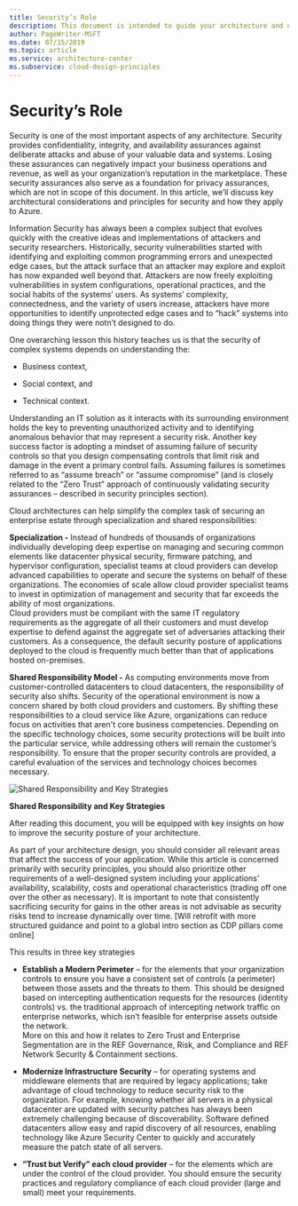```yaml
---
title: Security’s Role
description: This document is intended to guide your architecture and design processes for both the use of Azure as well as individual workloads.
author: PageWriter-MSFT
ms.date: 07/15/2019
ms.topic: article
ms.service: architecture-center
ms.subservice: cloud-design-principles
---
```


# Security’s Role

Security is one of the most important aspects of any architecture. Security
provides confidentiality, integrity, and availability assurances against
deliberate attacks and abuse of your valuable data and systems. Losing these
assurances can negatively impact your business operations and revenue, as well
as your organization’s reputation in the marketplace. These security assurances
also serve as a foundation for privacy assurances, which are not in scope of
this document. In this article, we’ll discuss key architectural considerations
and principles for security and how they apply to Azure.

Information Security has always been a complex subject that evolves quickly with
the creative ideas and implementations of attackers and security researchers.
Historically, security vulnerabilities started with identifying and exploiting
common programming errors and unexpected edge cases, but the attack surface that
an attacker may explore and exploit has now expanded well beyond that. Attackers
are now freely exploiting vulnerabilities in system configurations, operational
practices, and the social habits of the systems’ users. As systems’ complexity,
connectedness, and the variety of users increase, attackers have more
opportunities to identify unprotected edge cases and to “hack” systems into
doing things they were notn’t designed to do.

One overarching lesson this history teaches us is that the security of complex
systems depends on understanding the:

-   Business context,

-   Social context, and

-   Technical context.

Understanding an IT solution as it interacts with its surrounding environment
holds the key to preventing unauthorized activity and to identifying anomalous
behavior that may represent a security risk. Another key success factor is
adopting a mindset of assuming failure of security controls so that you design
compensating controls that limit risk and damage in the event a primary control
fails. Assuming failures is sometimes referred to as “assume breach” or “assume
compromise” (and is closely related to the “Zero Trust” approach of continuously
validating security assurances – described in security principles section).

Cloud architectures can help simplify the complex task of securing an enterprise
estate through specialization and shared responsibilities:

**Specialization -** Instead of hundreds of thousands of organizations
individually developing deep expertise on managing and securing common
elements like datacenter physical security, firmware patching, and
hypervisor configuration, specialist teams at cloud providers can develop
advanced capabilities to operate and secure the systems on behalf of these
organizations. The economies of scale allow cloud provider specialist teams
to invest in optimization of management and security that far exceeds the
ability of most organizations.  
Cloud providers must be compliant with the same IT regulatory requirements
as the aggregate of all their customers and must develop expertise to defend
against the aggregate set of adversaries attacking their customers. As a
consequence, the default security posture of applications deployed to the
cloud is frequently much better than that of applications hosted
on-premises.

**Shared Responsibility Model -** As computing environments move from
customer-controlled datacenters to cloud datacenters, the responsibility of
security also shifts. Security of the operational environment is now a
concern shared by both cloud providers and customers. By shifting these
responsibilities to a cloud service like Azure, organizations can reduce
focus on activities that aren't core business competencies. Depending on the
specific technology choices, some security protections will be built into
the particular service, while addressing others will remain the customer’s
responsibility. To ensure that the proper security controls are provided, a
careful evaluation of the services and technology choices becomes necessary.

![Shared Responsibility and Key Strategies](\_images\shared-resp.png)

**Shared Responsibility and Key Strategies**

After reading this document, you will be equipped with key insights on how to
improve the security posture of your architecture.

As part of your architecture design, you should consider all relevant areas that
affect the success of your application. While this article is concerned
primarily with security principles, you should also prioritize other
requirements of a well-designed system including your applications’
availability, scalability, costs and operational characteristics (trading off
one over the other as necessary). It is important to note that consistently
sacrificing security for gains in the other areas is not advisable as security
risks tend to increase dynamically over time. [Will retrofit with more
structured guidance and point to a global intro section as CDP pillars come
online]

This results in three key strategies

-   **Establish a Modern Perimeter** – for the elements that your organization
    controls to ensure you have a consistent set of controls (a perimeter)
    between those assets and the threats to them. This should be designed based
    on intercepting authentication requests for the resources (identity
    controls) vs. the traditional approach of intercepting network traffic on
    enterprise networks, which isn’t feasible for enterprise assets outside the
    network.  
    More on this and how it relates to Zero Trust and Enterprise Segmentation
    are in the REF Governance, Risk, and Compliance and REF Network Security &
    Containment sections.

-   **Modernize Infrastructure Security** – for operating systems and middleware
    elements that are required by legacy applications; take advantage of cloud
    technology to reduce security risk to the organization. For example, knowing
    whether all servers in a physical datacenter are updated with security
    patches has always been extremely challenging because of discoverability.
    Software defined datacenters allow easy and rapid discovery of all
    resources, enabling technology like Azure Security Center to quickly and
    accurately measure the patch state of all servers.

-   **“Trust but Verify” each cloud provider** – for the elements which are
    under the control of the cloud provider. You should ensure the security
    practices and regulatory compliance of each cloud provider (large and small)
    meet your requirements.